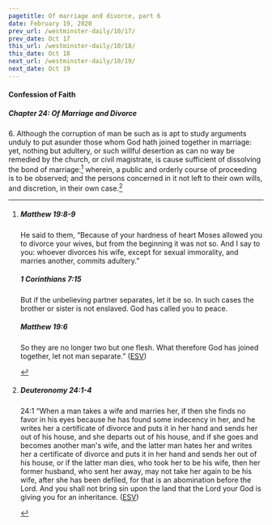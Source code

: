 ```yaml
---
pagetitle: Of marriage and divorce, part 6
date: February 19, 2020
prev_url: /westminster-daily/10/17/
prev_date: Oct 17
this_url: /westminster-daily/10/18/
this_date: Oct 18
next_url: /westminster-daily/10/19/
next_date: Oct 19
---
```


#### Confession of Faith

##### Chapter 24: Of Marriage and Divorce

6\. Although the corruption of man be such as is apt to study arguments unduly to put asunder those whom God hath joined together in marriage: yet, nothing but adultery, or such willful desertion as can no way be remedied by the church, or civil magistrate, is cause sufficient of dissolving the bond of marriage:[^fnref:wcf1] wherein, a public and orderly course of proceeding is to be observed; and the persons concerned in it not left to their own wills, and discretion, in their own case.[^fnref:wcf2]

[^fnref:wcf1]: <div class="esv"><h5>Matthew 19:8-9</h5> <div class="esv-text"><p id="p40019008.01-1">He said to them, <span class="woc">&#8220;Because of your hardness of heart Moses allowed you to divorce your wives, but from the beginning it was not so.</span> <span class="woc">And I say to you: whoever divorces his wife, except for sexual immorality, and marries another, commits adultery.&#8221;</span></p> </div><h5>1 Corinthians 7:15</h5> <div class="esv-text"><p id="p46007015.01-2">But if the unbelieving partner separates, let it be so. In such cases the brother or sister is not enslaved. God has called you to peace.</p> </div><h5>Matthew 19:6</h5> <div class="esv-text"><p id="p40019006.01-3"><span class="woc">So they are no longer two but one flesh. What therefore God has joined together, let not man separate.&#8221;</span>  (<a href="http://www.esv.org" class="copyright">ESV</a>)</p> </div> </div>

[^fnref:wcf2]: <div class="esv"><h5>Deuteronomy 24:1-4</h5> <div class="esv-text"> <p id="p05024001.04-1"><span class="chapter-num" id="v05024001-1">24:1&nbsp;</span>&#8220;When a man takes a wife and marries her, if then she finds no favor in his eyes because he has found some indecency in her, and he writes her a certificate of divorce and puts it in her hand and sends her out of his house, and she departs out of his house, and if she goes and becomes another man's wife, and the latter man hates her and writes her a certificate of divorce and puts it in her hand and sends her out of his house, or if the latter man dies, who took her to be his wife, then her former husband, who sent her away, may not take her again to be his wife, after she has been defiled, for that is an abomination before the <span class="small-caps">Lord</span>. And you shall not bring sin upon the land that the <span class="small-caps">Lord</span> your God is giving you for an inheritance.  (<a href="http://www.esv.org" class="copyright">ESV</a>)</p> </div> </div>

